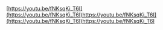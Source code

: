 [https://youtu.be/fNKsqKi_T6I](https://youtu.be/fNKsqKi_T6I)https://youtu.be/fNKsqKi_T6I](https://youtu.be/fNKsqKi_T6I)https://youtu.be/fNKsqKi_T6I
